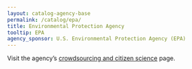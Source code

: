 ```yaml
---
layout: catalog-agency-base
permalink: /catalog/epa/
title: Environmental Protection Agency 
tooltip: EPA
agency_sponsor: U.S. Environmental Protection Agency (EPA)
---
```


<p>Visit the agency’s <a href="https://www.epa.gov/citizen-science" target="blank" rel="noopener">crowdsourcing and citizen science</a> page.</p>
